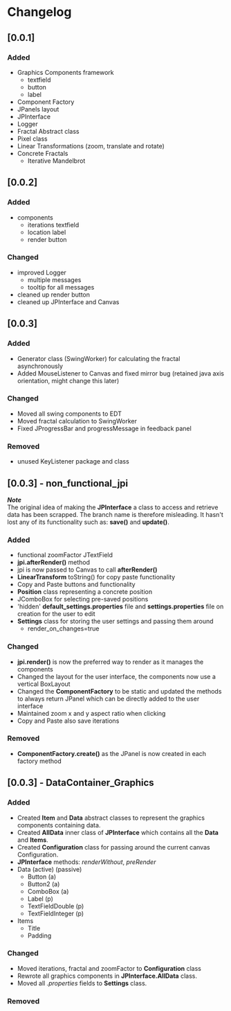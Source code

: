# Changelog

## [0.0.1]
### Added
- Graphics Components framework
  - textfield
  - button
  - label
- Component Factory
- JPanels layout
- JPInterface
- Logger
- Fractal Abstract class
- Pixel class
- Linear Transformations (zoom, translate and rotate)
- Concrete Fractals
  - Iterative Mandelbrot

## [0.0.2]
### Added
- components
  - iterations textfield
  - location label
  - render button

### Changed
- improved Logger
  - multiple messages
  - tooltip for all messages
- cleaned up render button
- cleaned up JPInterface and Canvas

## [0.0.3]
### Added
- Generator class (SwingWorker) for calculating the fractal asynchronously  
- Added MouseListener to Canvas and fixed mirror bug (retained java axis orientation, might change this later)

### Changed
- Moved all swing components to EDT
- Moved fractal calculation to SwingWorker
- Fixed JProgressBar and progressMessage in feedback panel

### Removed
- unused KeyListener package and class

## [0.0.3] - non_functional_jpi

***Note*** <br>
The original idea of making the **JPInterface** a class to access and retrieve data has been scrapped. The branch name is therefore misleading. It hasn't lost any of its functionality such as: **save()** and **update()**.

### Added
- functional zoomFactor JTextField
- **jpi.afterRender()** method
- jpi is now passed to Canvas to call **afterRender()** 
- **LinearTransform** toString() for copy paste functionality 
- Copy and Paste buttons and functionality
- **Position** class representing a concrete position
- JComboBox for selecting pre-saved positions
- 'hidden' **default_settings.properties** file and **settings.properties** file on creation for the user to edit
- **Settings** class for storing the user settings and passing them around
	- render_on_changes=true 

### Changed
- **jpi.render()** is now the preferred way to render as it manages the components
- Changed the layout for the user interface, the components now use a vertical BoxLayout
- Changed the **ComponentFactory** to be static and updated the methods to always return JPanel which can be directly added to the user interface
- Maintained zoom x and y aspect ratio when clicking
- Copy and Paste also save iterations

### Removed
- **ComponentFactory.create()** as the JPanel is now created in each factory method

## [0.0.3] - DataContainer_Graphics

### Added
- Created **Item** and **Data<T>** abstract classes to represent the graphics components containing data.
- Created **AllData** inner class of **JPInterface** which contains all the **Data<T>** and **Items**.
- Created **Configuration** class for passing around the current canvas Configuration.
- **JPInterface** methods: *renderWithout*, *preRender*
- Data (active) (passive)
	- Button (a)
	- Button2 (a)
	- ComboBox (a)
	- Label (p)
	- TextFieldDouble (p)
	- TextFieldInteger (p)
- Items
	- Title
	- Padding

### Changed
- Moved iterations, fractal and zoomFactor to **Configuration** class
- Rewrote all graphics components in **JPInterface.AllData** class. 
- Moved all *.properties* fields to **Settings** class.

### Removed

